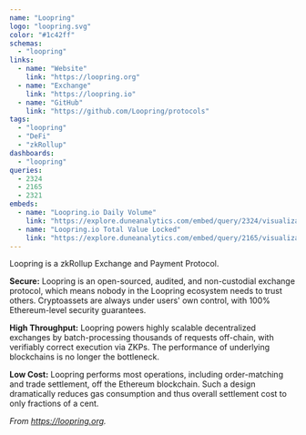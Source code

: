 ```yaml
---
name: "Loopring"
logo: "loopring.svg"
color: "#1c42ff"
schemas:
  - "loopring"
links:
  - name: "Website"
    link: "https://loopring.org"
  - name: "Exchange"
    link: "https://loopring.io"
  - name: "GitHub"
    link: "https://github.com/Loopring/protocols"
tags:
  - "loopring"
  - "DeFi"
  - "zkRollup"
dashboards:
  - "loopring"
queries:
  - 2324
  - 2165
  - 2321
embeds:
  - name: "Loopring.io Daily Volume"
    link: "https://explore.duneanalytics.com/embed/query/2324/visualization/4321?api_key=u69EF4fRavSQWPgQEK8Qw36SjsISkv7roJLWQKyA"
  - name: "Loopring.io Total Value Locked"
    link: "https://explore.duneanalytics.com/embed/query/2165/visualization/4001?api_key=D8MK8HstMF3MsVksW83C1eGBrnGk8POh8EfFkUbv"
---
```


Loopring is a zkRollup Exchange and Payment Protocol.

**Secure:** Loopring is an open-sourced, audited, and non-custodial exchange protocol, which means nobody in the Loopring ecosystem needs to trust others. Cryptoassets are always under users' own control, with 100% Ethereum-level security guarantees.

**High Throughput:** Loopring powers highly scalable decentralized exchanges by batch-processing thousands of requests off-chain, with verifiably correct execution via ZKPs. The performance of underlying blockchains is no longer the bottleneck.

**Low Cost:** Loopring performs most operations, including order-matching and trade settlement, off the Ethereum blockchain. Such a design dramatically reduces gas consumption and thus overall settlement cost to only fractions of a cent.

*From https://loopring.org.*
